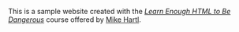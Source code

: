 This is a sample website created with the [*Learn Enough HTML to Be Dangerous*](https://ww.learnenough.com/course/learn_enough_html) course offered by [Mike Hartl](https://www.michaelhartl.com).
